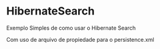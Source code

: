 # HibernateSearch
Exemplo Simples de como usar o Hibernate Search

Com uso de arquivo de propiedade para o persistence.xml
